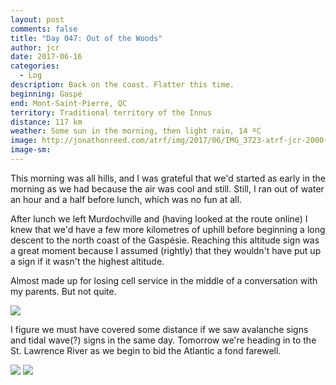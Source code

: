 ```yaml
---
layout: post
comments: false
title: "Day 047: Out of the Woods"
author: jcr
date: 2017-06-16
categories:
  - Log
description: Back on the coast. Flatter this time.
beginning: Gaspé
end: Mont-Saint-Pierre, QC
territory: Traditional territory of the Innus
distance: 117 km
weather: Some sun in the morning, then light rain, 14 ºC
image: http://jonathonreed.com/atrf/img/2017/06/IMG_3723-atrf-jcr-2000-web.jpg
image-sm:
---
```


This morning was all hills, and I was grateful that we'd started as early in the morning as we had because the air was cool and still. Still, I ran out of water an hour and a half before lunch, which was no fun at all.

After lunch we left Murdochville and (having looked at the route online) I knew that we'd have a few more kilometres of uphill before beginning a long descent to the north coast of the Gaspésie. Reaching this altitude sign was a great moment because I assumed (rightly) that they wouldn't have put up a sign if it wasn't the highest altitude.

Almost made up for losing cell service in the middle of a conversation with my parents. But not quite.

<img src="http://jonathonreed.com/atrf/img/2017/06/IMG_3747-atrf-jcr-2000-web.jpg">

I figure we must have covered some distance if we saw avalanche signs and tidal wave(?) signs in the same day. Tomorrow we're heading in to the St. Lawrence River as we begin to bid the Atlantic a fond farewell.

<img src="http://jonathonreed.com/atrf/img/2017/06/IMG_3726-atrf-jcr-2000-web.jpg">

<img src="http://jonathonreed.com/atrf/img/2017/06/IMG_3769-atrf-jcr-2000-web.jpg">